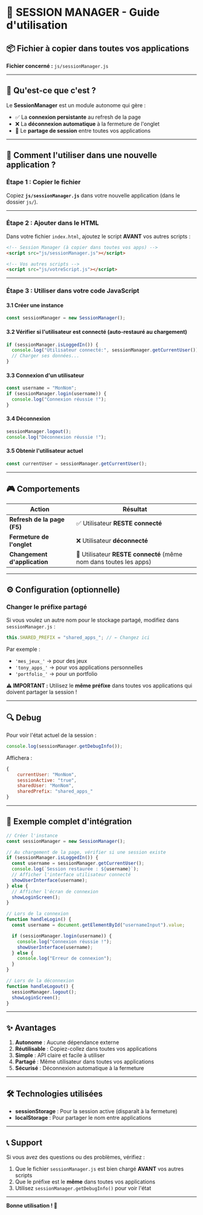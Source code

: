 # 🔐 SESSION MANAGER - Guide d'utilisation

## 📦 Fichier à copier dans toutes vos applications

**Fichier concerné :** `js/sessionManager.js`

---

## 🎯 Qu'est-ce que c'est ?

Le **SessionManager** est un module autonome qui gère :

- ✅ La **connexion persistante** au refresh de la page
- ❌ La **déconnexion automatique** à la fermeture de l'onglet
- 🔄 Le **partage de session** entre toutes vos applications

---

## 🚀 Comment l'utiliser dans une nouvelle application ?

### Étape 1 : Copier le fichier

Copiez **`js/sessionManager.js`** dans votre nouvelle application (dans le dossier `js/`).

---

### Étape 2 : Ajouter dans le HTML

Dans votre fichier `index.html`, ajoutez le script **AVANT** vos autres scripts :

```html
<!-- Session Manager (à copier dans toutes vos apps) -->
<script src="js/sessionManager.js"></script>

<!-- Vos autres scripts -->
<script src="js/votreScript.js"></script>
```

---

### Étape 3 : Utiliser dans votre code JavaScript

#### 3.1 Créer une instance

```javascript
const sessionManager = new SessionManager();
```

#### 3.2 Vérifier si l'utilisateur est connecté (auto-restauré au chargement)

```javascript
if (sessionManager.isLoggedIn()) {
  console.log("Utilisateur connecté:", sessionManager.getCurrentUser());
  // Charger ses données...
}
```

#### 3.3 Connexion d'un utilisateur

```javascript
const username = "MonNom";
if (sessionManager.login(username)) {
  console.log("Connexion réussie !");
}
```

#### 3.4 Déconnexion

```javascript
sessionManager.logout();
console.log("Déconnexion réussie !");
```

#### 3.5 Obtenir l'utilisateur actuel

```javascript
const currentUser = sessionManager.getCurrentUser();
```

---

## 🎮 Comportements

| Action                       | Résultat                                                          |
| ---------------------------- | ----------------------------------------------------------------- |
| **Refresh de la page (F5)**  | ✅ Utilisateur **RESTE connecté**                                 |
| **Fermeture de l'onglet**    | ❌ Utilisateur **déconnecté**                                     |
| **Changement d'application** | 🔄 Utilisateur **RESTE connecté** (même nom dans toutes les apps) |

---

## ⚙️ Configuration (optionnelle)

### Changer le préfixe partagé

Si vous voulez un autre nom pour le stockage partagé, modifiez dans `sessionManager.js` :

```javascript
this.SHARED_PREFIX = "shared_apps_"; // ← Changez ici
```

Par exemple :

- `'mes_jeux_'` → pour des jeux
- `'tony_apps_'` → pour vos applications personnelles
- `'portfolio_'` → pour un portfolio

**⚠️ IMPORTANT :** Utilisez le **même préfixe** dans toutes vos applications qui doivent partager la session !

---

## 🔍 Debug

Pour voir l'état actuel de la session :

```javascript
console.log(sessionManager.getDebugInfo());
```

Affichera :

```javascript
{
    currentUser: "MonNom",
    sessionActive: "true",
    sharedUser: "MonNom",
    sharedPrefix: "shared_apps_"
}
```

---

## 📝 Exemple complet d'intégration

```javascript
// Créer l'instance
const sessionManager = new SessionManager();

// Au chargement de la page, vérifier si une session existe
if (sessionManager.isLoggedIn()) {
  const username = sessionManager.getCurrentUser();
  console.log(`Session restaurée : ${username}`);
  // Afficher l'interface utilisateur connecté
  showUserInterface(username);
} else {
  // Afficher l'écran de connexion
  showLoginScreen();
}

// Lors de la connexion
function handleLogin() {
  const username = document.getElementById("usernameInput").value;

  if (sessionManager.login(username)) {
    console.log("Connexion réussie !");
    showUserInterface(username);
  } else {
    console.log("Erreur de connexion");
  }
}

// Lors de la déconnexion
function handleLogout() {
  sessionManager.logout();
  showLoginScreen();
}
```

---

## ✨ Avantages

1. **Autonome** : Aucune dépendance externe
2. **Réutilisable** : Copiez-collez dans toutes vos applications
3. **Simple** : API claire et facile à utiliser
4. **Partagé** : Même utilisateur dans toutes vos applications
5. **Sécurisé** : Déconnexion automatique à la fermeture

---

## 🛠️ Technologies utilisées

- **sessionStorage** : Pour la session active (disparaît à la fermeture)
- **localStorage** : Pour partager le nom entre applications

---

## 📞 Support

Si vous avez des questions ou des problèmes, vérifiez :

1. Que le fichier `sessionManager.js` est bien chargé **AVANT** vos autres scripts
2. Que le préfixe est le **même** dans toutes vos applications
3. Utilisez `sessionManager.getDebugInfo()` pour voir l'état

---

**Bonne utilisation ! 🚀**
